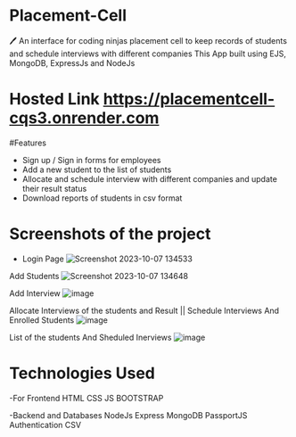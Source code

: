 # Placement-Cell
🖊️ An interface for coding ninjas placement cell to keep records of students and schedule interviews with different companies
This App built using EJS, MongoDB, ExpressJs and NodeJs

# Hosted Link https://placementcell-cqs3.onrender.com

#Features
- Sign up / Sign in forms for employees
- Add a new student to the list of students
- Allocate and schedule interview with different companies and update their result status
- Download reports of students in csv format

# Screenshots of the project
- Login Page 
![Screenshot 2023-10-07 134533](https://github.com/0anju0/Placement-Cell/assets/123807748/06a2f6ea-f4b3-42ec-b60c-917e533fd2fd)

Add Students 
![Screenshot 2023-10-07 134648](https://github.com/0anju0/Placement-Cell/assets/123807748/61bd00fb-df8e-44d9-98cb-3905125d1292)

Add Interview
![image](https://github.com/0anju0/Placement-Cell/assets/123807748/8c4600a0-b48b-4c05-95e8-bb7e728281e2)


Allocate Interviews of the students and Result || Schedule Interviews And Enrolled Students
![image](https://github.com/0anju0/Placement-Cell/assets/123807748/3f43f186-b3b4-4c64-9fc6-ca9c78b0d657)

List of the students And Sheduled Inerviews
![image](https://github.com/0anju0/Placement-Cell/assets/123807748/99918867-3b16-47ba-91fd-a336167ae7e0)


# Technologies Used
-For Frontend
 HTML
 CSS
 JS
 BOOTSTRAP
 
-Backend and Databases
 NodeJs
 Express
 MongoDB
 PassportJS Authentication
 CSV

